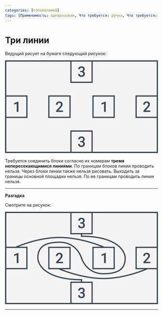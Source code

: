 ```yaml
---
categories: [головоломка]
tags: [Применимость: одноразовая, Что требуется: ручка, Что требуется: бумага, На сколько людей рассчитано: от 1, Подвижность: нет, Построения]
---
```


# Три линии

Ведущий рисует на бумаге следующий рисунок:

![Рисунок задачи](img/problem.svg)

Требуется соединить блоки согласно их номерам **тремя непересекающимися линиями**. По границам блоков линии проводить нельзя. Через блоки линии также нельзя рисовать. Выходить за границы основной площадки нельзя. По ее границам проводить линии нельзя.

---

**Разгадка** <!-- !details -->

Смотрите на рисунок:

![Решение](img/solution.svg)

---
